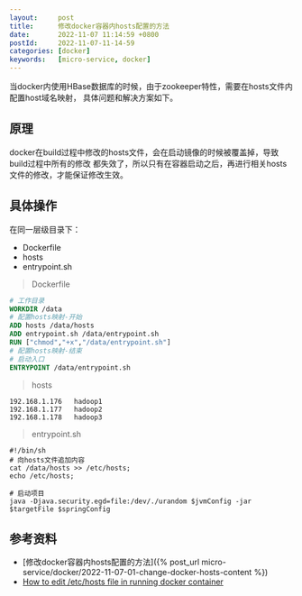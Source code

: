 ```yaml
---
layout:     post
title:      修改docker容器内hosts配置的方法
date:       2022-11-07 11:14:59 +0800
postId:     2022-11-07-11-14-59
categories: [docker]
keywords:   [micro-service, docker]
---
```


当docker内使用HBase数据库的时候，由于zookeeper特性，需要在hosts文件内配置host域名映射，
具体问题和解决方案如下。

## 原理
docker在build过程中修改的hosts文件，会在启动镜像的时候被覆盖掉，导致build过程中所有的修改
都失效了，所以只有在容器启动之后，再进行相关hosts文件的修改，才能保证修改生效。

## 具体操作
在同一层级目录下：
* Dockerfile
* hosts
* entrypoint.sh

> Dockerfile

```dockerfile
# 工作目录
WORKDIR /data
# 配置hosts映射-开始
ADD hosts /data/hosts
ADD entrypoint.sh /data/entrypoint.sh
RUN ["chmod","+x","/data/entrypoint.sh"]
# 配置hosts映射-结束
# 启动入口
ENTRYPOINT /data/entrypoint.sh
```

> hosts

```hosts
192.168.1.176   hadoop1
192.168.1.177   hadoop2
192.168.1.178   hadoop3
```

> entrypoint.sh

```shell
#!/bin/sh
# 向hosts文件追加内容
cat /data/hosts >> /etc/hosts;
echo /etc/hosts;

# 启动项目
java -Djava.security.egd=file:/dev/./urandom $jvmConfig -jar $targetFile $springConfig
```

## 参考资料
* [修改docker容器内hosts配置的方法]({% post_url micro-service/docker/2022-11-07-01-change-docker-hosts-content %})
* [How to edit /etc/hosts file in running docker container](https://stackoverflow.com/questions/37860601/how-to-edit-etc-hosts-file-in-running-docker-container)
